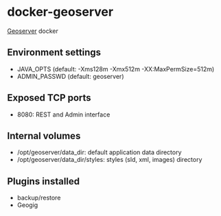 # docker-geoserver

[Geoserver](http://geoserver.org/) docker

## Environment settings

* JAVA_OPTS (default: -Xms128m -Xmx512m -XX:MaxPermSize=512m)
* ADMIN_PASSWD (default: geoserver)

## Exposed TCP ports

* 8080: REST and Admin interface

## Internal volumes

* /opt/geoserver/data_dir: default application data directory
* /opt/geoserver/data_dir/styles: styles (sld, xml, images) directory

## Plugins installed

* backup/restore
* Geogig
